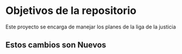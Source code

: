 # Objetivos de la repositorio

Este proyecto se encarga de manejar los planes de la liga de la justicia

## Estos cambios son Nuevos